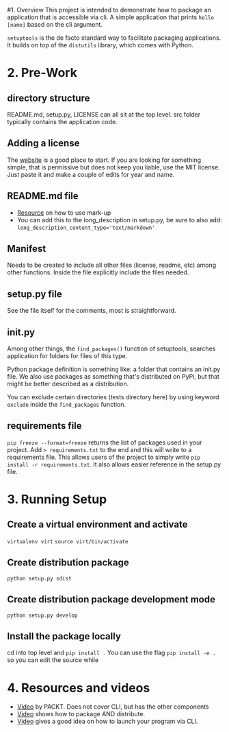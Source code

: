 
#1. Overview
This project is intended to demonstrate how to package an application that is accessible via cli. A simple application that prints `hello [name]` based on the cli argument.  

`setuptools` is the de facto standard way to facilitate packaging applications.  It builds on top of the `distutils` library, which comes with Python. 

# 2. Pre-Work
## directory structure
README.md, setup.py, LICENSE can all sit at the top level. src folder typically contains the application code.

## Adding a license
The [website](https://choosealicense.com/) is a good place to start.  If you are looking for something simple, that is permissive but does not keep you liable, use the MIT license.  Just paste it and make a couple of edits for year and name.
 
## README.md file
* [Resource](https://docs.github.com/en/github/writing-on-github/basic-writing-and-formatting-syntax) on how to use mark-up
* You can add this to the long_description in setup.py, be sure to also add: `long_description_content_type='text/markdown'`

## Manifest
Needs to be created to include all other files (license, readme, etc) among other functions.  Inside the file explicitly include the files needed.

## setup.py file
See the file itself for the comments, most is straightforward.

## __init__.py
Among other things, the `find_packages()` function of setuptools, searches application for folders for files of this type.

Python package definition is something like: a folder that contains an init.py file.  We also use packages as something that's distributed on PyPi, but that might be better described as a distribution.

You can exclude certain directories (tests directory here) by using keyword `exclude` inside the `find_packages` function.  

## requirements file
`pip freeze --format=freeze` returns the list of packages used in your project.  Add `> requirements.txt` to the end and this will write to a requirements file.  This allows users of the project to simply write `pip install -r requirements.txt`.  It also allows easier reference in the setup.py file.

# 3. Running Setup
## Create a virtual environment and activate
`virtualenv virt`
`source virt/bin/activate`

## Create distribution package
`python setup.py sdist`

## Create distribution package development mode
`python setup.py develop`

## Install the package locally
cd into top level and `pip install .` You can use the flag `pip install -e .` so you can edit the source while
# 4. Resources and videos
* [Video](https://www.youtube.com/watch?v=j8q428a_7Is) by PACKT. Does not cover CLI, but has the other components
* [Video](https://www.youtube.com/watch?v=wCGsLqHOT2I) shows how to package AND distribute.
* [Video](https://www.youtube.com/watch?v=GaWs-LenLYE) gives a good idea on how to launch your program via CLI.